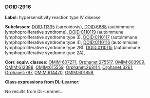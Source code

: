
### [DOID:2916](http://purl.obolibrary.org/obo/DOID_2916)
**Label:** hypersensitivity reaction type IV disease

**Subclasses:** [DOID:11335](http://purl.obolibrary.org/obo/DOID_11335) (sarcoidosis), [DOID:6688](http://purl.obolibrary.org/obo/DOID_6688) (autoimmune lymphoproliferative syndrome), [DOID:0110119](http://purl.obolibrary.org/obo/DOID_0110119) (autoimmune lymphoproliferative syndrome type 3), [DOID:0110117](http://purl.obolibrary.org/obo/DOID_0110117) (autoimmune lymphoproliferative syndrome type 4), [DOID:0110116](http://purl.obolibrary.org/obo/DOID_0110116) (autoimmune lymphoproliferative syndrome type 2B), [DOID:0110115](http://purl.obolibrary.org/obo/DOID_0110115) (autoimmune lymphoproliferative syndrome type 2A), 

**Corr. equiv. classes:** [OMIM:607271](http://purl.obolibrary.org/obo/OMIM_607271), [Orphanet:275517](http://www.orpha.net/ORDO/Orphanet_275517), [OMIM:603909](http://purl.obolibrary.org/obo/OMIM_603909), [OMIM:612388](http://purl.obolibrary.org/obo/OMIM_612388), [OMIM:615559](http://purl.obolibrary.org/obo/OMIM_615559), [Orphanet:268114](http://www.orpha.net/ORDO/Orphanet_268114), [Orphanet:3261](http://www.orpha.net/ORDO/Orphanet_3261), [Orphanet:797](http://www.orpha.net/ORDO/Orphanet_797), [OMIM:614470](http://purl.obolibrary.org/obo/OMIM_614470), [OMIM:601859](http://purl.obolibrary.org/obo/OMIM_601859), 

**Class expressions from DL-Learner:**

No results from DL-Learner...



